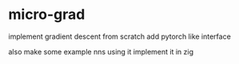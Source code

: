 # micro-grad
implement gradient descent from scratch
add pytorch like interface

also make some example nns using it
implement it in zig
